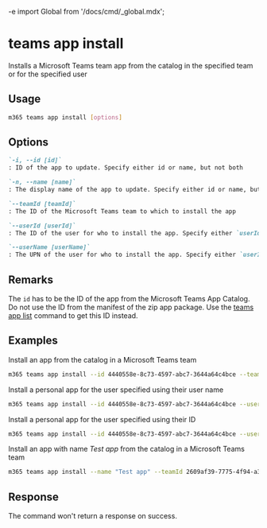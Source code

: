 -e <!-- DISCLAIMER: All secrets, passwords, and sensitive values in this document are examples only and not real credentials. -->
import Global from '/docs/cmd/_global.mdx';

# teams app install

Installs a Microsoft Teams team app from the catalog in the specified team or for the specified user

## Usage

```sh
m365 teams app install [options]
```

## Options

```md definition-list
`-i, --id [id]`
: ID of the app to update. Specify either id or name, but not both

`-n, --name [name]`
: The display name of the app to update. Specify either id or name, but not both

`--teamId [teamId]`
: The ID of the Microsoft Teams team to which to install the app

`--userId [userId]`
: The ID of the user for who to install the app. Specify either `userId` or `userName` to install a personal app for a user.

`--userName [userName]`
: The UPN of the user for who to install the app. Specify either `userId` or `userName` to install a personal app for a user.
```

<Global />

## Remarks

The `id` has to be the ID of the app from the Microsoft Teams App Catalog. Do not use the ID from the manifest of the zip app package. Use the [teams app list](./app-list.mdx) command to get this ID instead.

## Examples

Install an app from the catalog in a Microsoft Teams team

```sh
m365 teams app install --id 4440558e-8c73-4597-abc7-3644a64c4bce --teamId 2609af39-7775-4f94-a3dc-0dd67657e900
```

Install a personal app for the user specified using their user name

```sh
m365 teams app install --id 4440558e-8c73-4597-abc7-3644a64c4bce --userName steve@contoso.com
```

Install a personal app for the user specified using their ID

```sh
m365 teams app install --id 4440558e-8c73-4597-abc7-3644a64c4bce --userId 2609af39-7775-4f94-a3dc-0dd67657e900
```

Install an app with name _Test app_ from the catalog in a Microsoft Teams team

```sh
m365 teams app install --name "Test app" --teamId 2609af39-7775-4f94-a3dc-0dd67657e900
```

## Response

The command won't return a response on success.
